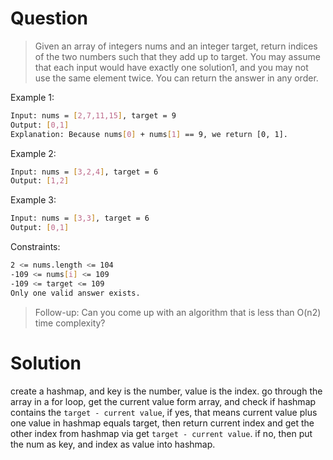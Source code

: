 # Question

> Given an array of integers nums and an integer target, return indices of the two numbers such that they add up to target.
> You may assume that each input would have exactly one solution1, and you may not use the same element twice.
> You can return the answer in any order.

Example 1:
```bash
Input: nums = [2,7,11,15], target = 9
Output: [0,1]
Explanation: Because nums[0] + nums[1] == 9, we return [0, 1].
```

Example 2:
```bash
Input: nums = [3,2,4], target = 6
Output: [1,2]
```

Example 3:
```bash
Input: nums = [3,3], target = 6
Output: [0,1]
```

Constraints:
```bash
2 <= nums.length <= 104
-109 <= nums[i] <= 109
-109 <= target <= 109
Only one valid answer exists.
```

> Follow-up: Can you come up with an algorithm that is less than O(n2) time complexity?


# Solution
create a hashmap, and key is the number, value is the index.
go through the array in a for loop, get the current value form array, and check if hashmap contains the `target - current value`,
if yes, that means current value plus one value in hashmap equals target, then return current index and get the other index from hashmap via get `target - current value`.
if no, then put the num as key, and index as value into hashmap.
